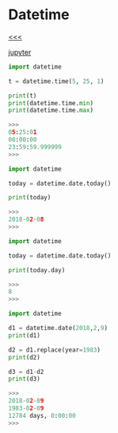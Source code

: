 
Datetime
======

[<<<]()

[jupyter](https://nbviewer.jupyter.org/github/jmportilla/Complete-Python-Bootcamp/blob/master/Datetime.ipynb)

```python
import datetime

t = datetime.time(5, 25, 1)

print(t)
print(datetime.time.min)
print(datetime.time.max)

>>>
05:25:01
00:00:00
23:59:59.999999
>>>
```


```python
import datetime

today = datetime.date.today()

print(today)

>>>
2018-02-08
>>>
```


```python
import datetime

today = datetime.date.today()

print(today.day)

>>>
8
>>>
```


```python
import datetime

d1 = datetime.date(2018,2,9)
print(d1)

d2 = d1.replace(year=1983)
print(d2)

d3 = d1-d2
print(d3)

>>>
2018-02-09
1983-02-09
12784 days, 0:00:00
>>>
```


